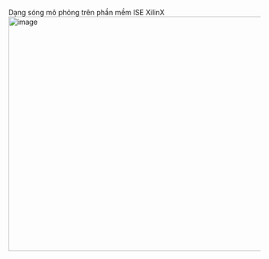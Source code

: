 Dạng sóng mô phỏng trên phần mềm ISE XilinX
<img width="960" height="468" alt="image" src="https://github.com/user-attachments/assets/654f18e3-41c7-40fc-a943-f5e4debdd4d4" />
